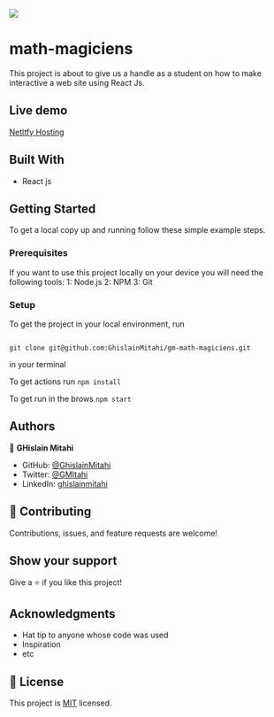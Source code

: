 ![](https://img.shields.io/badge/Microverse-blueviolet)

# math-magiciens

This project is about to give us a handle as a student on how to make interactive a web site using React Js.

## Live demo

[Netltfy Hosting](https://microverse-gm-math-magician.netlify.app/)

## Built With

- React js

## Getting Started

To get a local copy up and running follow these simple example steps.

### Prerequisites
If you want to use this project locally on your device you will need the following tools:
    1: Node.js
    2: NPM
    3: Git

### Setup

 To get the project in your local environment, run 

 ```

 git clone git@github.com:GhislainMitahi/gm-math-magiciens.git
 
 ```
  in your terminal

  To get actions run ```npm install```
  
  To get run in the brows ```npm start```



## Authors

👤 **GHislain Mitahi**

- GitHub: [@GhislainMitahi](https://github.com/GhislainMitahi)
- Twitter: [@GMItahi](https://https://twitter.com/GMitahi)
- LinkedIn: [ghislainmitahi](https://linkedin.com/in/ghislain-mitahi/)


## 🤝 Contributing

Contributions, issues, and feature requests are welcome!


## Show your support

Give a ⭐️ if you like this project!

## Acknowledgments

- Hat tip to anyone whose code was used
- Inspiration
- etc

## 📝 License

This project is [MIT](./MIT.md) licensed.
